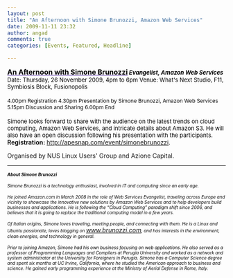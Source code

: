 ```yaml
---
layout: post
title: "An Afternoon with Simone Brunozzi, Amazon Web Services"
date: 2009-11-11 23:32
author: angad
comments: true
categories: [Events, Featured, Headline]

---
```

<div><span style="color: #330099; font-size: medium;"><strong><span style="text-decoration: underline;">
<span style="color: #000000;">An Afternoon with Simone Brunozzi</span></span></strong></span><span style="color: #000000; font-size: small;"><strong><em>
Evangelist, Amazon Web Services</em></strong></span><span style="color: #000000;">
</span><span style="color: #000000; font-size: small;">
</span><big><small><span style="color: #000000; font-size: small;">Date: Thursday, 26 November 2009, 4pm to 6pm
Venue: What's Next Studio, F11, Symbiosis Block, Fusionopolis</span></small><span style="color: #000000;"><small> </small>

</span><span style="color: #000000; font-size: x-small;"><big>4.00pm Registration
4.30pm Presentation by Simone Brunozzi, Amazon Web Services
5.15pm Discussion and Sharing
6.00pm End</big>

<big></big>

</span></big>
<div><span style="color: #000000; font-size: small;">Simone looks forward to share with the audience on the latest trends on cloud computing, Amazon Web Services, and intricate details about Amazon S3. He will als</span><span style="color: #000000; font-size: small;">o have an open discussion following his presentation with the participants.</span></div>
<strong>Registration: </strong><a href="http://apesnap.com/event/simonebrunozzi" target="_blank">http://apesnap.com/event/simonebrunozzi</a>.

Organised by NUS Linux Users' Group and Azione Capital.</div>
<div>

----------------------------------------------------------------------------------------------

<span style="color: #000000;"><span style="font-size: small;">
</span></span><span style="color: #000000; font-size: x-small;"><strong><em> About Simone Brunozzi</em></strong></span><span style="color: #000000; font-size: x-small;"><em> </em></span>

<span style="color: #000000; font-size: x-small;"><em>Simone Brunozzi is a technology enthusiast, involved in IT and computing since an early age.</em></span>

<span style="color: #000000; font-size: x-small;"><em>He joined Amazon.com in March 2008 in the role of Web Services Evangelist, traveling across Europe and vicinity to showcase the innovative new solutions by Amazon Web Services and to help developers build businesses and applications. He is following the “Cloud Computing” paradigm shift since 2006, and believes that it is going to replace the traditional computing model in a few years.</em></span>

<span style="color: #000000; font-size: x-small;"><em>Of Italian origins, Simone loves traveling, meeting people, and connecting with them. He is a Linux and Ubuntu passionate, loves blogging on </em></span><span style="color: #000000;"><a href="http://www.brunozzi.com/" target="_blank"><span style="font-size: x-small;"><em><span style="text-decoration: underline;">www.brunozzi.com</span></em></span></a></span><span style="color: #000000; font-size: x-small;"><em>, and has interests in the environment, clean energies, and technology in general.</em></span>

<span style="color: #000000; font-size: x-small;"><em>Prior to joining Amazon, Simone had his own business focusing on web applications. He also served as a professor of Programming Languages and Compilers at Perugia University and worked as a network and system administrator at the University for Foreigners in Perugia. Simone has a Computer Science degree and spent six months at UC Irvine, California, where he studied the American approach to business and science. He gained early programming experience at the Ministry of Aerial Defense in Rome, Italy.</em></span></div>

